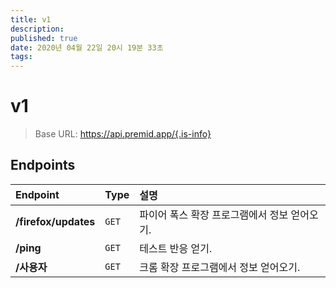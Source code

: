 ```yaml
---
title: v1
description:
published: true
date: 2020년 04월 22일 20시 19분 33초
tags:
---
```


# v1

> Base URL: https://api.premid.app/{.is-info}


## Endpoints

<table>
  <thead>
    <tr>
      <th style="text-align:left">Endpoint</th>
      <th style="text-align:left">Type</th>
      <th style="text-align:left">설명</th>
    </tr>
  </thead>
  <tbody>
    <tr>
      <td style="text-align:left"><b>/firefox/updates</b>
      </td>
      <td style="text-align:left"><code>GET</code></td>
      <td style="text-align:left">파이어 폭스 확장 프로그램에서 정보 얻어오기.</td>
    </tr>
    <tr>
      <td style="text-align:left"><b>/ping</b>
      </td>
      <td style="text-align:left"><code>GET</code></td>
      <td style="text-align:left">테스트 반응 얻기.</td>
    </tr>
    <tr>
      <td style="text-align:left"><b>/사용자</b>
      </td>
      <td style="text-align:left"><code>GET</code></td>
      <td style="text-align:left">크롬 확장 프로그램에서 정보 얻어오기.</td>
    </tr>
  </tbody>
</table>
